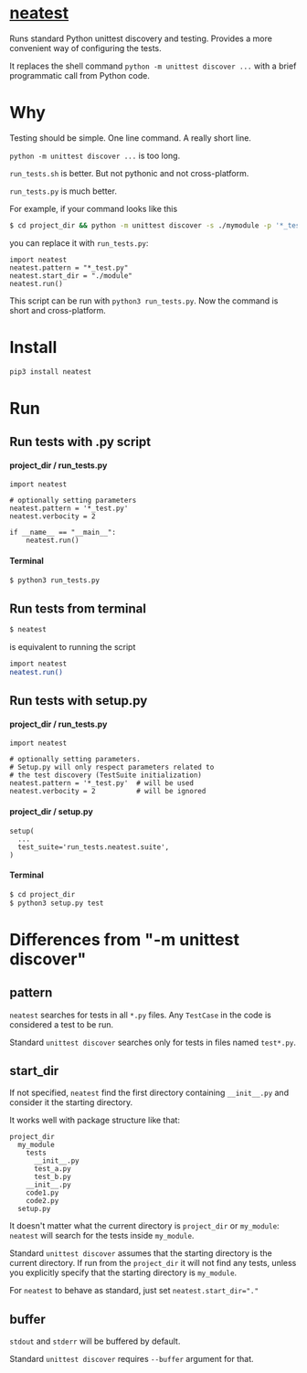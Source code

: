 # [neatest](https://github.com/rtmigo/neatest_py)
Runs standard Python unittest discovery and testing. Provides a more convenient way of configuring
the tests. 

It replaces the shell command `python -m unittest discover ...`  with a brief programmatic call from Python code.

# Why

Testing should be simple. One line command. A really short line.

`python -m unittest discover ...` is too long. 

`run_tests.sh` is better. But not pythonic and not cross-platform.

`run_tests.py` is much better.

For example, if your command looks like this

``` bash 
$ cd project_dir && python -m unittest discover -s ./mymodule -p '*_test.py' --buffer
```

you can replace it with `run_tests.py`:

``` python3
import neatest
neatest.pattern = "*_test.py"
neatest.start_dir = "./module"
neatest.run()
```

This script can be run with `python3 run_tests.py`. Now the command is short and cross-platform.

# Install

``` bash
pip3 install neatest
```

# Run

## Run tests with .py script

#### project_dir / run_tests.py

``` python3
import neatest

# optionally setting parameters
neatest.pattern = '*_test.py'
neatest.verbocity = 2

if __name__ == "__main__":
    neatest.run()
```

#### Terminal

``` bash
$ python3 run_tests.py
```


## Run tests from terminal

``` bash
$ neatest
```

is equivalent to running the script

``` bash
import neatest
neatest.run()
```

## Run tests with setup.py

#### project_dir / run_tests.py

``` python3
import neatest

# optionally setting parameters. 
# Setup.py will only respect parameters related to
# the test discovery (TestSuite initialization)
neatest.pattern = '*_test.py'  # will be used
neatest.verbocity = 2          # will be ignored 
```

#### project_dir / setup.py

``` python3 
setup(
  ...
  test_suite='run_tests.neatest.suite',
)
```

#### Terminal

``` bash
$ cd project_dir
$ python3 setup.py test
```

# Differences from "-m unittest discover"

## pattern

`neatest` searches for tests in all `*.py` files. Any `TestCase` in the code is considered a test to be run.

Standard `unittest discover` searches only for tests in files named `test*.py`.

## start_dir

If not specified, `neatest` find the first directory containing `__init__.py` and consider it the starting directory.

It works well with package structure like that:

```
project_dir
  my_module
    tests
      __init__.py
      test_a.py
      test_b.py 
    __init__.py
    code1.py
    code2.py
  setup.py
```

It doesn't matter what the current directory is `project_dir` or `my_module`: `neatest` will search for 
the tests inside `my_module`.  

Standard `unittest discover` assumes that the starting directory is the current directory. If run from the `project_dir` 
it will not find any tests, unless you explicitly specify that the starting directory is `my_module`.  

For `neatest` to behave as standard, just set `neatest.start_dir="."`

## buffer

`stdout` and `stderr` will be buffered by default.

Standard `unittest discover` requires `--buffer` argument for that.